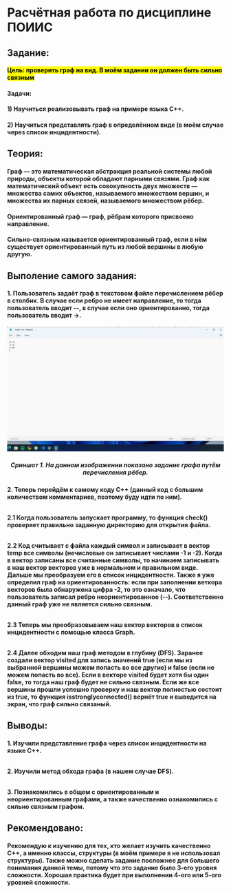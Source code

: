 <!DOCTYPE html>
<html>
    <body>
        <h1> Расчётная работа по дисциплине ПОИИС</h1>
        <h2>Задание:</h2>
        <h4>
        <mark>
        Цель: проверить граф на вид. В моём задании он должен быть сильно связным
        </mark>
        <h4>
        <h4>
        Задачи:
        </h4>
        <h4>
        1) Научиться реализовывать граф на примере языка С++. 
        </h4>
        <h4>
        2) Научиться представлять граф в определённом виде (в моём случае через список инцидентности). 
        </h4>
        <h2>
        Теория: 
        </h2>
        <h4>
        Граф — это математическая абстракция реальной системы любой природы, объекты которой обладают парными связями. Граф как математический объект есть совокупность двух множеств — множества самих объектов, называемого множеством вершин, и множества их парных связей, называемого множеством рёбер.
        </h4>
        <h4>
        Ориентированный граф — граф, рёбрам которого присвоено направление.
        </h4>
        <h4>
        Сильно-связным называется ориентированный граф, если в нём существует ориентированный путь из любой вершины в любую другую.
        </h4>
        <h2>
        Выполение самого задания:
        </h2>
        <h4>
        1. Пользователь задаёт граф в текстовом файле перечислением рёбер в столбик. В случае если ребро не имеет направление, то  тогда пользователь вводит --, в случае если оно ориентированно, тогда пользователь вводит ->.
        </h4>
        <img src="Send 1.png">
        <h5 align="center"> <em>
        Сриншот 1. На данном изображении показано задание графа путём перечисления рёбер.
        </em>
        </h5>
        <h4>
        2. Теперь перейдём к самому коду С++ (данный код с большим количеством комментариев, поэтому буду идти по ним).
        <p><br> 2.1 Когда пользователь запускает программу, то функция check() проверяет правильно заданную директорию для открытия файла.
        <p><br> 2.2 Код считывает с файла каждый символ и записывает в вектор temp все символы (нечисловые он записывает числами -1 и -2). Когда в вектор записаны все считанные символы, то начинаем записывать в наш вектор векторов уже в нормальном и правильном виде. Дальше мы преобразуем его в список инцидентности. Также я уже определил граф на ориентированность: если при заполнении веткора векторов была обнаружена цифра -2, то это означало, что пользователь записал ребро неориентированное (--). Соответственно данный граф уже не является сильно связным. 
        <p><br> 2.3 Теперь мы преобразовываем наш вектор векторов в список инцидентности с помощью класса Graph. 
        <p><br> 2.4 Далее обходим наш граф методом в глубину (DFS). Заранее создали вектор visited для запись значений true (если мы из выбранной вершины можем попасть во все другие) и false (если не можем попасть во все). Если в векторе visited будет хотя бы один false, то тогда наш граф будет не сильно связным. Если же все вершины прошли успешно проверку и наш вектор полностью состоит из true, то функция isstronglyconnected() вернёт true и выведится на экран, что граф сильно связаный.
        </h4>
        <h2>
        Выводы: 
        </h2>
        <h4>1. Изучили представление графа через список инцидентности на языке С++.
        <p><br>2. Изучили метод обхода графа (в нашем случае DFS).
        <p><br>3. Познакомились в общем с ориентированным и неориентированным графами, а также качественно ознакомились с сильно связным графом.
        </h4>
        <h2>
        Рекомендовано:
        </h2>
        <h4>Рекомендую к изучению для тех, кто желает изучить качественно С++, а именно классы, структуры (в моём примере я не использовал структуры). Также можно сделать задание посложнее для большего понимания данной темы, потому что это задание было 3-его уровня сложности. Хорошая практика будет при выполнении 4-ого или 5-ого уровней сложности.
        </h4>
    </body>
</html>